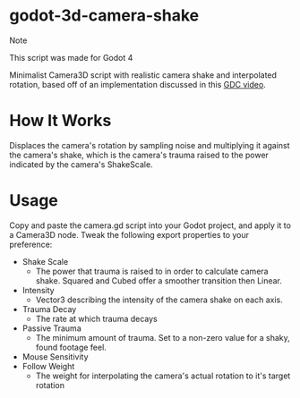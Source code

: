 # godot-3d-camera-shake
> [!NOTE]
> This script was made for Godot 4

Minimalist Camera3D script with realistic camera shake and interpolated rotation, based off of an implementation discussed in this [GDC video](https://www.youtube.com/watch?v=tu-Qe66AvtY).

# How It Works
Displaces the camera's rotation by sampling noise and multiplying it against the camera's shake, which is the camera's trauma raised to the power indicated by the camera's ShakeScale. 

# Usage
Copy and paste the camera.gd script into your Godot project, and apply it to a Camera3D node. Tweak the following export properties to your preference:
* Shake Scale
  * The power that trauma is raised to in order to calculate camera shake. Squared and Cubed offer a smoother transition then Linear.
* Intensity
  * Vector3 describing the intensity of the camera shake on each axis.
* Trauma Decay
  * The rate at which trauma decays
* Passive Trauma
  * The minimum amount of trauma. Set to a non-zero value for a shaky, found footage feel.
* Mouse Sensitivity
* Follow Weight
  * The weight for interpolating the camera's actual rotation to it's target rotation
